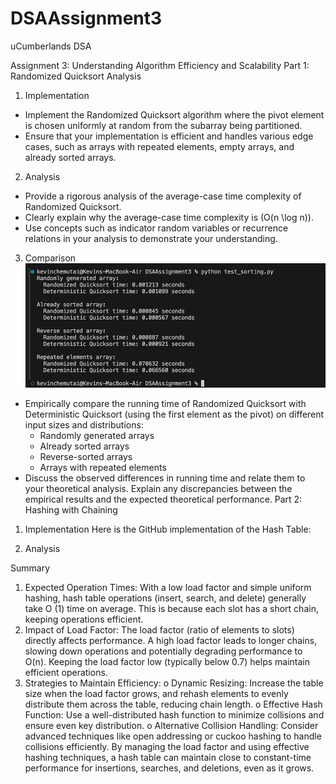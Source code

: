 # DSAAssignment3

uCumberlands DSA

Assignment 3: Understanding Algorithm Efficiency and Scalability
Part 1: Randomized Quicksort Analysis

1. Implementation

- Implement the Randomized Quicksort algorithm where the pivot element is chosen uniformly at random from the subarray being partitioned.
- Ensure that your implementation is efficient and handles various edge cases, such as arrays with repeated elements, empty arrays, and already sorted arrays.

2. Analysis

- Provide a rigorous analysis of the average-case time complexity of Randomized Quicksort.
- Clearly explain why the average-case time complexity is \(O(n \log n)\).
- Use concepts such as indicator random variables or recurrence relations in your analysis to demonstrate your understanding.

3. Comparison
   ![alt text](image.png)

- Empirically compare the running time of Randomized Quicksort with Deterministic Quicksort (using the first element as the pivot) on different input sizes and distributions:
  - Randomly generated arrays
  - Already sorted arrays
  - Reverse-sorted arrays
  - Arrays with repeated elements
- Discuss the observed differences in running time and relate them to your theoretical analysis. Explain any discrepancies between the empirical results and the expected theoretical performance.
  Part 2: Hashing with Chaining

1. Implementation
   Here is the GitHub implementation of the Hash Table:

2. Analysis

Summary

1. Expected Operation Times: With a low load factor and simple uniform hashing, hash table operations (insert, search, and delete) generally take O (1) time on average. This is because each slot has a short chain, keeping operations efficient.
2. Impact of Load Factor: The load factor (ratio of elements to slots) directly affects performance. A high load factor leads to longer chains, slowing down operations and potentially degrading performance to O(n). Keeping the load factor low (typically below 0.7) helps maintain efficient operations.
3. Strategies to Maintain Efficiency:
   o Dynamic Resizing: Increase the table size when the load factor grows, and rehash elements to evenly distribute them across the table, reducing chain length.
   o Effective Hash Function: Use a well-distributed hash function to minimize collisions and ensure even key distribution.
   o Alternative Collision Handling: Consider advanced techniques like open addressing or cuckoo hashing to handle collisions efficiently.
   By managing the load factor and using effective hashing techniques, a hash table can maintain close to constant-time performance for insertions, searches, and deletions, even as it grows.
